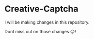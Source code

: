 # Creative-Captcha

I will be making changes in this repository.

Dont miss out on those changes 😉!
